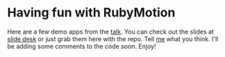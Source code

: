Having fun with RubyMotion
==========
Here are a few demo apps from the [talk](http://www.meetup.com/IsraelRubyUnderground/events/116715242/).
You can check out the slides at [slide desk](https://speakerdeck.com/yasha0x80/having-fun-with-rubymotion) or just grab them here with the repo.
Tell [me](mailto:hello@yaakov.io) what you think.
I'll be adding some comments to the code soon.
Enjoy! 

